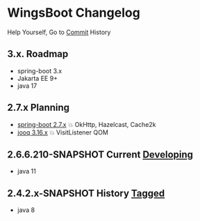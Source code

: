 <!-- Keep a Changelog guide -> https://keepachangelog.com -->

# WingsBoot Changelog

Help Yourself, Go to [Commit] History

## 3.x. Roadmap

- spring-boot 3.x
- Jakarta EE 9+
- java 17

## 2.7.x Planning

- [spring-boot 2.7.x] 💥 OkHttp, Hazelcast, Cache2k
- [jooq 3.16.x] 💥 VisitListener QOM

## 2.6.6.210-SNAPSHOT Current [Developing]

- java 11

## 2.4.2.x-SNAPSHOT History [Tagged]

- java 8


[spring-boot 2.7.x]: https://github.com/spring-projects/spring-boot/wiki/Spring-Boot-2.7-Release-Notes
[jooq 3.16.x]: https://www.jooq.org/notes#3.16.0
[Developing]: https://gitee.com/trydofor/pro.fessional.wings
[Tagged]: https://gitee.com/trydofor/pro.fessional.wings/tags
[Commit]: https://gitee.com/trydofor/pro.fessional.wings/commits/develop
